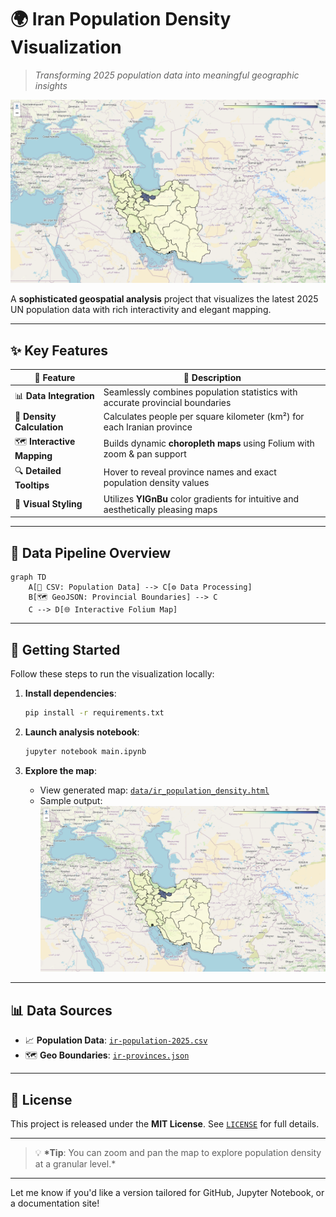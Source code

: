 # 🌍 **Iran Population Density Visualization**

> _Transforming 2025 population data into meaningful geographic insights_

![Banner](data/Screenshot%202025-07-28%20003048.png)

A **sophisticated geospatial analysis** project that visualizes the latest 2025 UN population data with rich interactivity and elegant mapping.

---

## ✨ **Key Features**

| 📌 **Feature**             | 📝 **Description**                                                                |
| -------------------------- | --------------------------------------------------------------------------------- |
| 📊 **Data Integration**    | Seamlessly combines population statistics with accurate provincial boundaries     |
| 🧮 **Density Calculation** | Calculates people per square kilometer (km²) for each Iranian province            |
| 🗺 **Interactive Mapping**  | Builds dynamic **choropleth maps** using Folium with zoom & pan support           |
| 🔍 **Detailed Tooltips**   | Hover to reveal province names and exact population density values                |
| 🎨 **Visual Styling**      | Utilizes **YlGnBu** color gradients for intuitive and aesthetically pleasing maps |

---

## 📂 **Data Pipeline Overview**

```mermaid
graph TD
    A[📄 CSV: Population Data] --> C[⚙️ Data Processing]
    B[🗺 GeoJSON: Provincial Boundaries] --> C
    C --> D[🌐 Interactive Folium Map]
```

---

## 🚀 **Getting Started**

Follow these steps to run the visualization locally:

1. **Install dependencies**:

   ```bash
   pip install -r requirements.txt
   ```

2. **Launch analysis notebook**:

   ```bash
   jupyter notebook main.ipynb
   ```

3. **Explore the map**:

   - View generated map: [`data/ir_population_density.html`](data/ir_population_density.html)
   - Sample output:
     ![Sample Output](data/Screenshot%202025-07-28%20003048.png)

---

## 📊 **Data Sources**

- 📈 **Population Data**: [`ir-population-2025.csv`](data/ir-population-2025.csv)
- 🗺 **Geo Boundaries**: [`ir-provinces.json`](data/ir-provinces.json)

---

## 📜 **License**

This project is released under the **MIT License**.
See [`LICENSE`](LICENSE) for full details.

---

> 💡 **\*Tip**: You can zoom and pan the map to explore population density at a granular level.\*

---

Let me know if you'd like a version tailored for GitHub, Jupyter Notebook, or a documentation site!

